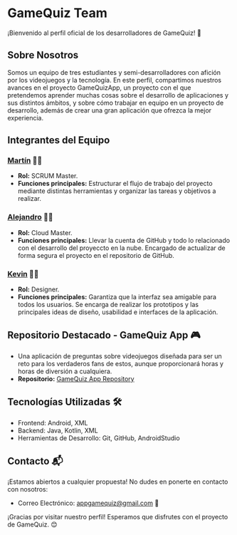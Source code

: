 # GameQuiz Team

¡Bienvenido al perfil oficial de los desarrolladores de GameQuiz! 🚀

## Sobre Nosotros

Somos un equipo de tres estudiantes y semi-desarrolladores con afición por los videojuegos y la tecnología. En este perfil, compartimos nuestros avances en el proyecto GameQuizApp, un proyecto con el que pretendemos aprender muchas cosas sobre el desarrollo de aplicaciones y sus distintos ámbitos, y sobre cómo trabajar en equipo en un proyecto de desarrollo, además de crear una gran aplicación que ofrezca la mejor experiencia.

## Integrantes del Equipo

### [Martín](https://github.com/martinguijarro) 👨‍💻

- **Rol:** SCRUM Master.
- **Funciones principales:** Estructurar el flujo de trabajo del proyecto mediante distintas herramientas y organizar las tareas y objetivos a realizar.

### [Alejandro](https://github.com/alexrgez14) 👨‍💻

- **Rol:** Cloud Master.
- **Funciones principales:** Llevar la cuenta de GitHub y todo lo relacionado con el desarrollo del proyeccto en la nube. Encargado de actualizar de forma segura el proyecto en el repositorio de GitHub.

### [Kevin](https://github.com/Kevbast) 👩‍💻

- **Rol:** Designer.
- **Funciones principales:** Garantiza que la interfaz sea amigable para todos los usuarios. Se encarga de realizar los prototipos y las principales ideas de diseño, usabilidad e interfaces de la aplicación.

## Repositorio Destacado - GameQuiz App 🎮

- Una aplicación de preguntas sobre videojuegos diseñada para ser un reto para los verdaderos fans de estos, aunque proporcionará horas y horas de diversión a cualquiera.
- **Repositorio:** [GameQuiz App Repository](https://github.com/GameQuizApp/GameQuiz)

## Tecnologías Utilizadas 🛠️

- Frontend: Android, XML
- Backend: Java, Kotlin, XML
- Herramientas de Desarrollo: Git, GitHub, AndroidStudio

## Contacto 📬

¡Estamos abiertos a cualquier propuesta! No dudes en ponerte en contacto con nosotros:

- Correo Electrónico: appgamequiz@gmail.com 📧

¡Gracias por visitar nuestro perfil! Esperamos que disfrutes con el proyecto de GameQuiz. 😊
